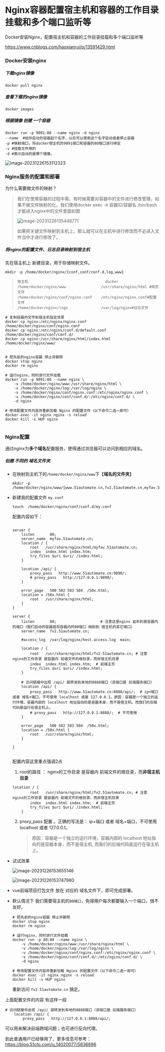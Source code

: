 # Nginx容器配置宿主机和容器的工作目录挂载和多个端口监听等



Docker安装Nginx，配置宿主机和容器的工作目录挂载和多个端口监听等

https://www.cnblogs.com/haoxianrui/p/13591429.html

### Docker安装nginx

##### 下载nginx镜像

```
docker pull nginx
```

##### 查看下载的nginx镜像

```
docker images
```

##### 根据镜像 创建 一个容器

```
docker run -p 9091:80 --name nginx -d nginx
--name  #给你启动的容器起个名字，以后可以使用这个名字启动或者停止容器
-p #映射端口，将docker宿主机的9091端口和容器的80端口进行绑定
-v #挂载文件用的
-d #表示启动的是哪个镜像。

```

![image-20231226153112323](http://biji.51automate.cn/blogs/img/202312261531404.png)

### Nginx服务的配置和部署

为什么需要做文件的映射？

> 我们在使用容器的过程中需，有时候需要对容器中的文件进行修改管理，如果不做文件映射的化，我们使用docker exec -it 容器ID/容器名 /bin/bash 才能进入nginx中的文件里面如图
>
> ![image-20231226135448771](http://biji.51automate.cn/blogs/img/202312261354397.png)
>
> 如果把关键文件映射到主机上，那么就可以在主机中进行修改而不必进入文件当中才进行修改了。

##### 将nginx的配置文件、日志目录映射到宿主机

先在宿主机上 新建目录，用于存储映射文件。

```
mkdir -p /home/docker/nginx/{conf,conf/conf.d,log,www}
```

> ```
> 宿主机                                   docker
> /home/docker/nginx/www                /usr/share/nginx/html #网页文件
> /home/docker/nginx/conf/nginx.conf    /etc/nginx/nginx.conf#配置文件
> /home/docker/nginx/logs               /var/log/nginx#日志文件
> ```



```
# 复制容器内文件到宿主机指定目录
docker cp nginx:/etc/nginx/nginx.conf /home/docker/nginx/conf/nginx.conf
docker cp nginx:/etc/nginx/conf.d/default.conf /home/docker/nginx/conf/conf.d/
docker cp nginx:/usr/share/nginx/html/index.html /home/docker/nginx/www/

    
# 把先前的nginx容器 停止并删除
docker stop nginx
docker rm nginx

# 运行nginx，同时进行文件挂载
docker run -p 9091:80 --name nginx \
    -v /home/docker/nginx/www:/usr/share/nginx/html \
    -v /home/docker/nginx/log:/var/log/nginx \
    -v /home/docker/nginx/conf/nginx.conf:/etc/nginx/nginx.conf \
    -v /home/docker/nginx/conf/conf.d/:/etc/nginx/conf.d/ \
    -d nginx
        
# 修改配置文件内容并重新加载 Nginx 的配置文件（以下命令二选一即可）
docker exec -it nginx nginx -s reload
docker kill -s HUP nginx


```

### Nginx配置

通过nginx为**多个域名**配置服务，使得通过浏览器可以访问到相应的域名。

##### 创建 不同的 域名文件夹

- 在映射到主机下的`/home/docker/nginx/www`下【**域名的文件夹**】

  ```
  mkdir -p /home/docker/nginx/www/{www.51automate.cn,fv2.51automate.cn,myfav.51automate.cn,blog.51automate.cn}
  ```

  

- 新建我的配置文件 `my.conf`

  ```
  touch  /home/docker/nginx/conf/conf.d/my.conf
  ```

  配置内容如下：

  ```
  
  server {
      listen       80;
      server_name  myfav.51automate.cn;
      location / {
          root   /usr/share/nginx/html/myfav.51automate.cn;
          index  index.html index.htm;
          try_files $uri $uri/ /index.html;
      }
      
      location /api/ {
          proxy_pass   http://www.51automate.cn:9090/;
          # proxy_pass   http://127.0.0.1:9090/;
      }
  
      error_page   500 502 503 504  /50x.html;
      location = /50x.html {
          root   /usr/share/nginx/html;
      }
  }
  
  server {
      listen       80;                    # 注意这里nginx 监听的是容器内的端口（我们启动的容器就将容器内的80端口 映射到 宿主机的其它端口）
      server_name  fv2.51automate.cn;
  
      #access_log  /var/log/nginx/host.access.log  main;
      
      location / {
          root   /usr/share/nginx/html/fv2.51automate.cn; # 注意 nginx的工作目录 是容器内 前端文件的根目录，而非宿主机目录
          index  index.html index.htm;  # 前端主页
          try_files $uri $uri/ /index.html;
      }
      
      # 访问链接中出现 /api/ 就转发到本地的8888端口（该端口是 后端服务端口）
      location /api/ {
          proxy_pass   http://www.51automate.cn:8888/api/;  # ip+端口 或者 域名+端口，不可使用 localhost 或者 127.0.0.1。原因：容器是一个独立的运行环境，容器内部的 localhost 地址指向的是容器本身，而不是宿主机。而我们的后端代码是运行在宿主机上。
          # proxy_pass   http://127.0.0.1:8888/;  # 不可使用
      }
  
      error_page   500 502 503 504  /50x.html;
      location = /50x.html {
          root   /usr/share/nginx/html;
      }
  
  }
  
  
  ```

  配置内容这里重点强调2点 

  1.  root的路径    ：  nginx的工作目录 是容器内 前端文件的根目录，而**非宿主机目录**

     ```
     location / {
             root   /usr/share/nginx/html/fv2.51automate.cn; # 注意 nginx的工作目录 是容器内 前端文件的根目录，而非宿主机目录
             index  index.html index.htm;  # 前端主页
             try_files $uri $uri/ /index.html;
         }
     ```

  2. proxy_pass  配置 。正确的写法是： ip+端口 或者 域名+端口，不可使用 localhost 或者 127.0.0.1。

     > 原因：容器是一个独立的运行环境，容器内部的 localhost 地址指向的是容器本身，而不是宿主机, 而我们的后端代码是运行在宿主机上。

- 试试效果

  ![image-20231226153655146](http://biji.51automate.cn/blogs/img/202312261536494.png)

  ![image-20231226153747980](http://biji.51automate.cn/blogs/img/202312261537189.png)

- vue前端项目打包文件 放在 对应的 域名文件下，即可完成部署。

- 默认情况下 我们需要宿主机的`80端口`，免得用户每次都要输入一个端口，很不友好。

  ```
  # 把先前的nginx容器 停止并删除
  docker stop nginx
  docker rm nginx
  
  # 运行nginx，同时进行文件挂载
  docker run -p 80:80 --name nginx \
      -v /home/docker/nginx/www:/usr/share/nginx/html \
      -v /home/docker/nginx/log:/var/log/nginx \
      -v /home/docker/nginx/conf/nginx.conf:/etc/nginx/nginx.conf \
      -v /home/docker/nginx/conf/conf.d/:/etc/nginx/conf.d/ \
      -d nginx
          
  # 修改配置文件内容并重新加载 Nginx 的配置文件（以下命令二选一即可）
  docker exec -it nginx nginx -s reload
  docker kill -s HUP nginx
  ```

  重新访问 `fv2.51automate.cn` 搞定。

  

上面配置文件的内容 有这样一段 

```
# 访问链接中出现 /api/ 就转发到本地的8888端口（该端口是 后端服务端口）
    location /api/ {
        proxy_pass   http://127.0.0.1:8888/api/;
```

可以用来解决前端跨域问题；也可进行反向代理。

到此普通用户已经够用了，更多信息可参考：https://blog.51cto.com/u_14020077/5836696